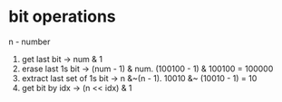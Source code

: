 # bit operations

n - number

1. get last bit -> num & 1
2. erase last 1s bit -> (num - 1) & num. (100100 - 1) & 100100 = 100000
3. extract last set of 1s bit -> n &~(n - 1). 10010 &~ (10010 - 1) = 10
4. get bit by idx -> (n << idx) & 1
